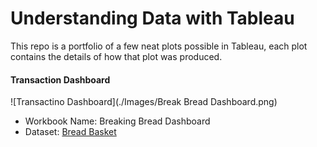 # Understanding Data with Tableau

This repo is a portfolio of a few neat plots possible in Tableau, each plot contains the details of how that plot was produced.

#### Transaction Dashboard

![Transactino Dashboard](./Images/Break Bread Dashboard.png)

- Workbook Name: Breaking Bread Dashboard
- Dataset: [Bread Basket](https://www.kaggle.com/xvivancos/transactions-from-a-bakery)
